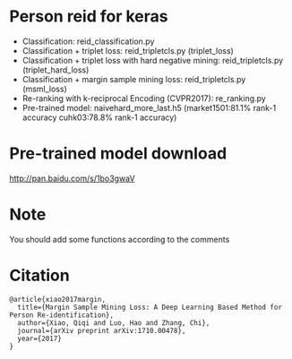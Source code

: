 #  Person reid for keras

- Classification: reid_classification.py
- Classification + triplet loss: reid_tripletcls.py (triplet_loss)
- Classification + triplet loss with hard negative mining: reid_tripletcls.py (triplet_hard_loss)
- Classification + margin sample mining loss: reid_tripletcls.py (msml_loss)
- Re-ranking with k-reciprocal Encoding (CVPR2017): re_ranking.py
- Pre-trained model: naivehard_more_last.h5 (market1501:81.1% rank-1 accuracy cuhk03:78.8% rank-1 accuracy)

# Pre-trained model download
http://pan.baidu.com/s/1bo3gwaV

# Note
You should add some functions according to the comments

# Citation
```
@article{xiao2017margin,
  title={Margin Sample Mining Loss: A Deep Learning Based Method for Person Re-identification},
  author={Xiao, Qiqi and Luo, Hao and Zhang, Chi},
  journal={arXiv preprint arXiv:1710.00478},
  year={2017}
}
```

